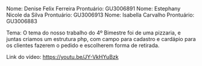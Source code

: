 
Nome: Denise Felix Ferreira       Prontuário: GU3006891
Nome: Estephany Nicole da Silva   Prontuário: GU3006913
Nome: Isabella Carvalho           Prontuário: GU3006883

Tema: O tema do nosso trabalho do 4º Bimestre foi de uma pizzaria, e juntas criamos um estrutura php, com campo para cadastro e cardápio para os clientes fazerem o pedido e escolherem forma de retirada. 

Link do vídeo: https://youtu.be/JY-VkHYuBzk
